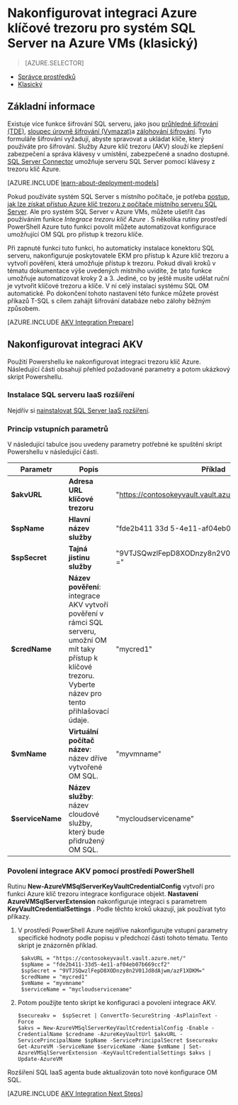 <properties
    pageTitle="Nakonfigurovat integraci Azure klíčové trezoru pro systém SQL Server na Azure VMs (klasický)"
    description="Zjistěte, jak můžete automatizovat konfigurace systému SQL Server šifrování pro použití s Azure klíč trezoru. Toto téma vysvětluje, jak používat Azure klíč trezoru integrace se serverem SQL Server virtuálních počítačích vytvoření v modelu klasické nasazení."
    services="virtual-machines-windows"
    documentationCenter=""
    authors="rothja"
    manager="jhubbard"
    editor=""
    tags="azure-service-management"/>

<tags
    ms.service="virtual-machines-windows"
    ms.devlang="na"
    ms.topic="article"
    ms.tgt_pltfrm="vm-windows-sql-server"
    ms.workload="infrastructure-services"
    ms.date="09/26/2016"
    ms.author="jroth"/>

# <a name="configure-azure-key-vault-integration-for-sql-server-on-azure-vms-classic"></a>Nakonfigurovat integraci Azure klíčové trezoru pro systém SQL Server na Azure VMs (klasický)

> [AZURE.SELECTOR]
- [Správce prostředků](virtual-machines-windows-ps-sql-keyvault.md)
- [Klasický](virtual-machines-windows-classic-ps-sql-keyvault.md)

## <a name="overview"></a>Základní informace
Existuje více funkce šifrování SQL serveru, jako jsou [průhledné šifrování (TDE)](https://msdn.microsoft.com/library/bb934049.aspx), [sloupec úrovně šifrování (Vymazat)](https://msdn.microsoft.com/library/ms173744.aspx)a [zálohování šifrování](https://msdn.microsoft.com/library/dn449489.aspx). Tyto formuláře šifrování vyžadují, abyste spravovat a ukládat klíče, který používáte pro šifrování. Služby Azure klíč trezoru (AKV) slouží ke zlepšení zabezpečení a správa klávesy v umístění, zabezpečené a snadno dostupné. [SQL Server Connector](http://www.microsoft.com/download/details.aspx?id=45344) umožňuje serveru SQL Server pomocí klávesy z trezoru klíč Azure.

[AZURE.INCLUDE [learn-about-deployment-models](../../includes/learn-about-deployment-models-classic-include.md)]

Pokud používáte systém SQL Server s místního počítače, je potřeba [postup, jak lze získat přístup Azure klíč trezoru z počítače místního serveru SQL Server](https://msdn.microsoft.com/library/dn198405.aspx). Ale pro systém SQL Server v Azure VMs, můžete ušetřit čas používáním funkce *Integrace trezoru klíč Azure* . S několika rutiny prostředí PowerShell Azure tuto funkci povolit můžete automatizovat konfigurace umožňující OM SQL pro přístup k trezoru klíče.

Při zapnuté funkci tuto funkci, ho automaticky instalace konektoru SQL serveru, nakonfiguruje poskytovatele EKM pro přístup k Azure klíč trezoru a vytvoří pověření, která umožňuje přístup k trezoru. Pokud dívali kroků v tématu dokumentace výše uvedených místního uvidíte, že tato funkce umožňuje automatizovat kroky 2 a 3. Jediné, co by ještě musíte udělat ruční je vytvořit klíčové trezoru a klíče. V ní celý instalaci systému SQL OM automatické. Po dokončení tohoto nastavení této funkce můžete provést příkazů T-SQL s cílem zahájit šifrování databáze nebo zálohy běžným způsobem.

[AZURE.INCLUDE [AKV Integration Prepare](../../includes/virtual-machines-sql-server-akv-prepare.md)]

## <a name="configure-akv-integration"></a>Nakonfigurovat integraci AKV
Použití Powershellu ke nakonfigurovat integraci trezoru klíč Azure. Následující části obsahují přehled požadované parametry a potom ukázkový skript Powershellu.

### <a name="install-the-sql-server-iaas-extension"></a>Instalace SQL serveru IaaS rozšíření

Nejdřív si [nainstalovat SQL Server IaaS rozšíření](virtual-machines-windows-classic-sql-server-agent-extension.md).

### <a name="understand-the-input-parameters"></a>Princip vstupních parametrů
V následující tabulce jsou uvedeny parametry potřebné ke spuštění skript Powershellu v následující části.

|Parametr|Popis|Příklad|
|---|---|---|
|**$akvURL**|**Adresa URL klíčové trezoru**|"https://contosokeyvault.vault.azure.net/"|
|**$spName**|**Hlavní název služby**|"fde2b411 33d 5-4e11-af04eb07b669ccf2"|
|**$spSecret**|**Tajná jistinu služby**|"9VTJSQwzlFepD8XODnzy8n2V01Jd8dAjwm/azF1XDKM ="|
|**$credName**|**Název pověření**: integrace AKV vytvoří pověření v rámci SQL serveru, umožní OM mít taky přístup k klíčové trezoru. Vyberte název pro tento přihlašovací údaje.|"mycred1"|
|**$vmName**|**Virtuální počítač název**: název dříve vytvořené OM SQL.|"myvmname"|
|**$serviceName**|**Název služby**: název cloudové služby, který bude přidružený OM SQL.|"mycloudservicename"|

### <a name="enable-akv-integration-with-powershell"></a>Povolení integrace AKV pomocí prostředí PowerShell
Rutinu **New-AzureVMSqlServerKeyVaultCredentialConfig** vytvoří pro funkci Azure klíč trezoru integrace konfigurace objekt. **Nastavení AzureVMSqlServerExtension** nakonfiguruje integraci s parametrem **KeyVaultCredentialSettings** . Podle těchto kroků ukazují, jak používat tyto příkazy.

1. V prostředí PowerShell Azure nejdříve nakonfigurujte vstupní parametry specifické hodnoty podle popisu v předchozí části tohoto tématu. Tento skript je znázorněn příklad.

        $akvURL = "https://contosokeyvault.vault.azure.net/"
        $spName = "fde2b411-33d5-4e11-af04eb07b669ccf2"
        $spSecret = "9VTJSQwzlFepD8XODnzy8n2V01Jd8dAjwm/azF1XDKM="
        $credName = "mycred1"
        $vmName = "myvmname"
        $serviceName = "mycloudservicename"
2.  Potom použijte tento skript ke konfiguraci a povolení integrace AKV.

        $secureakv =  $spSecret | ConvertTo-SecureString -AsPlainText -Force
        $akvs = New-AzureVMSqlServerKeyVaultCredentialConfig -Enable -CredentialName $credname -AzureKeyVaultUrl $akvURL -ServicePrincipalName $spName -ServicePrincipalSecret $secureakv
        Get-AzureVM -ServiceName $serviceName -Name $vmName | Set-AzureVMSqlServerExtension -KeyVaultCredentialSettings $akvs | Update-AzureVM

Rozšíření SQL IaaS agenta bude aktualizován toto nové konfigurace OM SQL.

[AZURE.INCLUDE [AKV Integration Next Steps](../../includes/virtual-machines-sql-server-akv-next-steps.md)]
